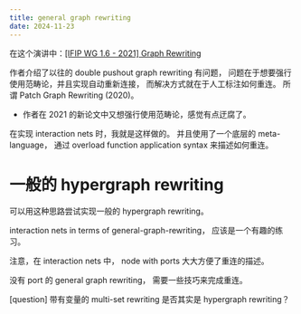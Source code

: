 ```yaml
---
title: general graph rewriting
date: 2024-11-23
---
```


在这个演讲中：[[IFIP WG 1.6 - 2021] Graph Rewriting](https://www.youtube.com/watch?v=_gwz64o1eBQ&ab_channel=FSCD2021)

作者介绍了以往的 double pushout graph rewriting 有问题，
问题在于想要强行使用范畴论，并且实现自动重新连接，
而解决方式就在于人工标注如何重连。
所谓 Patch Graph Rewriting (2020)。

- 作者在 2021 的新论文中又想强行使用范畴论，感觉有点迂腐了。

在实现 interaction nets 时，我就是这样做的。
并且使用了一个底层的 meta-language，
通过 overload function application syntax 来描述如何重连。

# 一般的 hypergraph rewriting

可以用这种思路尝试实现一般的 hypergraph rewriting。

interaction nets in terms of general-graph-rewriting，
应该是一个有趣的练习。

注意，在 interaction nets 中，
node with ports 大大方便了重连的描述。

没有 port 的 general graph rewriting，
需要一些技巧来完成重连。

[question] 带有变量的 multi-set rewriting
是否其实是 hypergraph rewriting？
